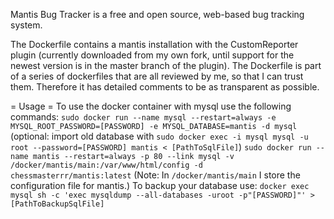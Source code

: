 Mantis Bug Tracker is a free and open source, web-based bug tracking system.

The Dockerfile contains a mantis installation with the CustomReporter plugin (currently downloaded from my own fork, until support for the newest version is in the master branch of the plugin). The Dockerfile is part of a series of dockerfiles that are all reviewed by me, so that I can trust them. Therefore it has detailed comments to be as transparent as possible.

= Usage =
To use the docker container with mysql use the following commands:
`sudo docker run --name mysql --restart=always -e MYSQL_ROOT_PASSWORD=[PASSWORD] -e MYSQL_DATABASE=mantis -d mysql`
(optional: import old database with
`sudo docker exec -i mysql mysql -u root --password=[PASSWORD] mantis < [PathToSqlFile]`)
`sudo docker run --name mantis --restart=always -p 80 --link mysql -v /docker/mantis/main:/var/www/html/config -d chessmasterrr/mantis:latest`
(Note: In `/docker/mantis/main` I store the configuration file for mantis.)
To backup your database use:
`docker exec mysql sh -c 'exec mysqldump --all-databases -uroot -p"[PASSWORD]"' > [PathToBackupSqlFile]`

